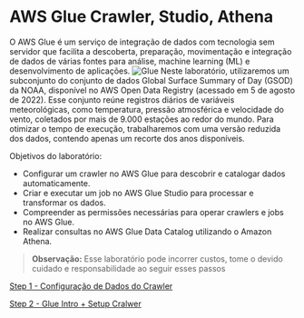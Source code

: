 # AWS Glue Crawler, Studio, Athena

O AWS Glue é um serviço de integração de dados com tecnologia sem servidor que facilita a descoberta, preparação, movimentação e integração de dados de várias fontes para análise, machine learning (ML) e desenvolvimento de aplicações.
![Glue](https://d1.awsstatic.com/reInvent/reinvent-2022/glue/Product-Page-Diagram_AWS-Glue_for-Ray%402x.f34b47cf0280c7d843ea457b704ea512bebd91d5.png)
Neste laboratório, utilizaremos um subconjunto do conjunto de dados Global Surface Summary of Day (GSOD) da NOAA, disponível no AWS Open Data Registry (acessado em 5 de agosto de 2022). Esse conjunto reúne registros diários de variáveis meteorológicas, como temperatura, pressão atmosférica e velocidade do vento, coletados por mais de 9.000 estações ao redor do mundo. Para otimizar o tempo de execução, trabalharemos com uma versão reduzida dos dados, contendo apenas um recorte dos anos disponíveis.

Objetivos do laboratório:

- Configurar um crawler no AWS Glue para descobrir e catalogar dados automaticamente.
- Criar e executar um job no AWS Glue Studio para processar e transformar os dados.
- Compreender as permissões necessárias para operar crawlers e jobs no AWS Glue.
- Realizar consultas no AWS Glue Data Catalog utilizando o Amazon Athena.

> **Observação:** Esse laboratório pode incorrer custos, tome o devido cuidado e responsabilidade ao seguir esses passos

[Step 1 - Configuração de Dados do Crawler](https://github.com/emialich/main/blob/main/glue/crawler/1-DataSetup.md)

[Step 2 - Glue Intro + Setup Cralwer](https://github.com/emialich/main/blob/main/glue/crawler/2-CrawlerSetup.md)
